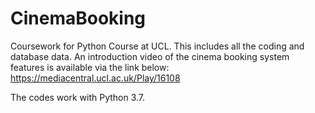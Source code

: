 # CinemaBooking
Coursework for Python Course at UCL. This includes all the coding and database data.
An introduction video of the cinema booking system features is available via the link below:
https://mediacentral.ucl.ac.uk/Play/16108

The codes work with Python 3.7.
